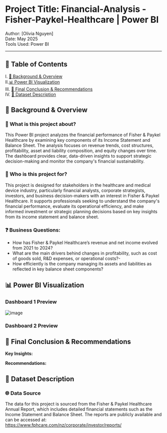 # Project Title: Financial-Analysis - Fisher-Paykel-Healthcare | Power BI



Author: [Olivia Nguyen]  
Date: May 2025  
Tools Used: Power BI 

---

## 📑 Table of Contents  
I. [📌 Background & Overview](#-background--overview)  
II.[📊 Power BI Visualization](#-power-bi-visualization)  
III. [🔎 Final Conclusion & Recommendations](#-final-conclusion--recommendations)  
IV. [📂 Dataset Description](#-dataset-description)  


## 📌 Background & Overview

### 📖 What is this project about?
This Power BI project analyzes the financial performance of Fisher & Paykel Healthcare by examining key components of its Income Statement and Balance Sheet. The analysis focuses on revenue trends, cost structures, profitability, asset and liability composition, and equity changes over time. The dashboard provides clear, data-driven insights to support strategic decision-making and monitor the company's financial sustainability.

### 👤 Who is this project for?   
This project is designed for stakeholders in the healthcare and medical device industry, particularly financial analysts, corporate strategists, investors, and business decision-makers with an interest in Fisher & Paykel Healthcare. It supports professionals seeking to understand the company's financial performance, evaluate its operational efficiency, and make informed investment or strategic planning decisions based on key insights from its income statement and balance sheet.

### ❓ Business Questions:
- How has Fisher & Paykel Healthcare’s revenue and net income evolved from 2021 to 2024?
- What are the main drivers behind changes in profitability, such as cost of goods sold, R&D expenses, or operational costs?-
- How efficiently is the company managing its assets and liabilities as reflected in key balance sheet components?


## 📊 Power BI Visualization

### Dashboard 1 Preview
![image](https://github.com/user-attachments/assets/452222c7-ee50-478f-81ee-218282e2f468)


### Dashboard 2 Preview




## 🔎 Final Conclusion & Recommendations 

 **Key Insights:**

**Recommendations:**



## 📂 Dataset Description

### 🌐 Data Source
The data for this project is sourced from the Fisher & Paykel Healthcare Annual Report, which includes detailed financial statements such as the Income Statement and Balance Sheet. The reports are publicly available and can be accessed at: https://www.fphcare.com/nz/corporate/investor/reports/


